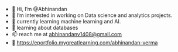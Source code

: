 - 👋 Hi, I’m @Abhinandan
- 👀 I’m interested in working on Data science and analytics projects.
- 🌱 currently learning machine learning and AI.
- 🦧 learning about databases
- 📫 reach me at abhinandanv1408@gmail.com
- 🥊 https://eportfolio.mygreatlearning.com/abhinandan-verma 
<!---
AbhinandanV8/AbhinandanV8 is a ✨ special ✨ repository because its `README.md` (this file) appears on your GitHub profile.
You can click the Preview link to take a look at your changes.
--->

